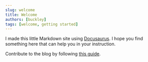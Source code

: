 ```yaml
---
slug: welcome
title: Welcome
authors: [buckley]
tags: [welcome, getting started]
---
```


I made this little Markdown site using [Docusaurus](https://docusaurus.io). I hope you find something here that can help you in your instruction.

Contribute to the blog by following [this guide](/utah-csta/docs/github/contributing).
